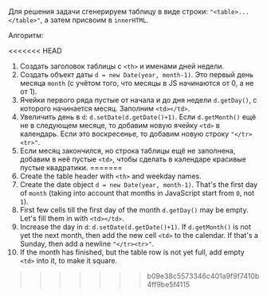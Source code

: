 Для решения задачи сгенерируем таблицу в виде строки: `"<table>...</table>"`, а затем присвоим в `innerHTML`.

Алгоритм:

<<<<<<< HEAD
1. Создать заголовок таблицы с `<th>` и именами дней недели.
2. Создать объект даты `d = new Date(year, month-1)`.  Это первый день месяца `month` (с учётом того, что месяцы в JS начинаются от 0, а не от 1).
3. Ячейки первого ряда пустые от начала и до дня недели `d.getDay()`, с которого начинается месяц. Заполним `<td></td>`.
4. Увеличить день в `d`: `d.setDate(d.getDate()+1)`. Если `d.getMonth()` ещё не в следующем месяце, то добавим новую ячейку `<td>` в календарь. Если это воскресенье, то добавим новую строку <code>"&lt;/tr&gt;&lt;tr&gt;"</code>.
5. Если месяц закончился, но строка таблицы ещё не заполнена, добавим в неё пустые `<td>`, чтобы сделать в календаре красивые пустые квадратики.
=======
1. Create the table header with `<th>` and weekday names.
2. Create the date object `d = new Date(year, month-1)`. That's the first day of `month` (taking into account that months in JavaScript start from `0`, not `1`).
3. First few cells till the first day of the month `d.getDay()` may be empty. Let's fill them in with `<td></td>`.
4. Increase the day in `d`: `d.setDate(d.getDate()+1)`. If `d.getMonth()` is not yet the next month, then add the new cell `<td>` to the calendar. If that's a Sunday, then add a newline <code>"&lt;/tr&gt;&lt;tr&gt;"</code>.
5. If the month has finished, but the table row is not yet full, add empty `<td>` into it, to make it square.
>>>>>>> b09e38c5573346c401a9f9f7410b4ff9be5f4115
